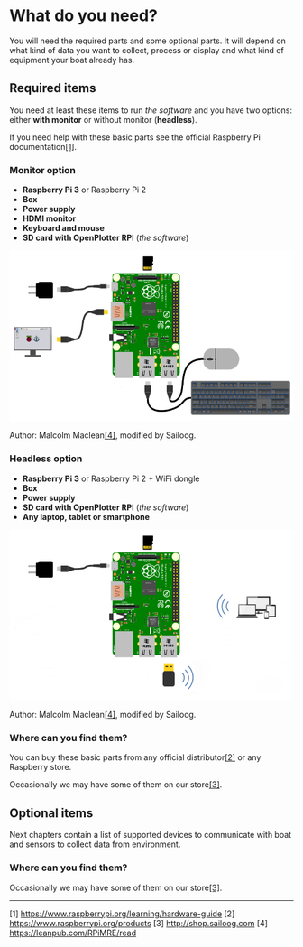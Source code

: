 # What do you need?

You will need the required parts and some optional parts. It will depend on what kind of data you want to collect, process or display and what kind of equipment your boat already has.

## Required items

You need at least these items to run _the software_ and you have two options: either **with monitor** or without monitor (**headless**).

If you need help with these basic parts see the official Raspberry Pi documentation[[1]](https://www.raspberrypi.org/learning/hardware-guide/).

### Monitor option

* **Raspberry Pi 3** or Raspberry Pi 2
* **Box**
* **Power supply**
* **HDMI monitor**
* **Keyboard and mouse**
* **SD card with OpenPlotter RPI** (_the software_)

![](start.png)

Author: Malcolm Maclean[[4]](https://leanpub.com/RPiMRE/read), modified by Sailoog.

### Headless option

* **Raspberry Pi 3** or Raspberry Pi 2 + WiFi dongle
* **Box**
* **Power supply**
* **SD card with OpenPlotter RPI** (_the software_)
* **Any laptop, tablet or smartphone**

![](start2.png)

Author: Malcolm Maclean[[4]](https://leanpub.com/RPiMRE/read), modified by Sailoog.

### Where can you find them?

You can buy these basic parts from any official distributor[[2]](https://www.raspberrypi.org/products) or any Raspberry store.

Occasionally we may have some of them on our store[[3]](http://shop.sailoog.com).

## Optional items

Next chapters contain a list of supported devices to communicate with boat and sensors to collect data from environment.

### Where can you find them?

Occasionally we may have some of them on our store[[3]](http://shop.sailoog.com).

---

[1] https://www.raspberrypi.org/learning/hardware-guide [2] https://www.raspberrypi.org/products [3] http://shop.sailoog.com [4] https://leanpub.com/RPiMRE/read
